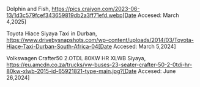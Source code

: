 Dolphin and Fish, https://pics.craiyon.com/2023-06-13/1d3c579fcef343659819db2a3ff71efd.webp[Date Accesed: March 4,2025]

Toyota Hiace Siyaya Taxi in Durban, https://www.drivebysnapshots.com/wp-content/uploads/2014/03/Toyota-Hiace-Taxi-Durban-South-Africa-04[Date Accesed: March 5,2024]

Volkswagen Crafter50 2.OTDL 80KW HR XLWB Siyaya, https://eu.amcdn.co.za/trucks/vw-buses-23-seater-crafter-50-2-0tdi-hr-80kw-xlwb-2015-id-65921821-type-main.jpg?[Date Accesed: June 26,2024] 


